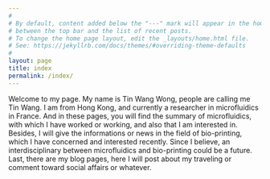 ```yaml
---
#
# By default, content added below the "---" mark will appear in the home page
# between the top bar and the list of recent posts.
# To change the home page layout, edit the _layouts/home.html file.
# See: https://jekyllrb.com/docs/themes/#overriding-theme-defaults
#
layout: page
title: index
permalink: /index/
---
```


Welcome to my page. My name is Tin Wang Wong, people are calling me Tin Wang. I am from Hong Kong, and currently a researcher in microfluidics in France. And in these pages, you will find the summary of microfluidics, with which I have worked or working, and also that I am interested in. Besides, I will give the informations or news in the field of bio-printing, which I have concerned and interested recently. Since I believe, an interdisciplinary between microfluidics and bio-printing could be a future. Last, there are my blog pages, here I will post about my traveling or comment toward social affairs or whatever.
